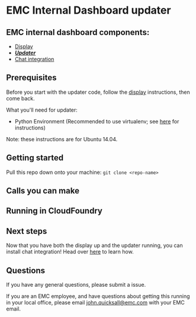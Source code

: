 # EMC Internal Dashboard updater

## EMC internal dashboard components:
- [Display](https://github.com/EMC-Underground/bellevue-dashboards)
- [**_Updater_**](https://github.com/EMC-Underground/dashupdater)
- [Chat integration](https://github.com/EMC-Underground/int-dashboard-chat-commands)

## Prerequisites
Before you start with the updater code, follow the [display](https://github.com/EMC-Underground/bellevue-dashboards) instructions, then come back.

What you'll need for updater:
- Python Environment (Recommended to use virtualenv; see [here](https://github.com/EMC-Underground/dashupdater/blob/master/virtualenv.md) for instructions)

Note: these instructions are for Ubuntu 14.04.

## Getting started
Pull this repo down onto your machine: `git clone <repo-name>`


## Calls you can make

## Running in CloudFoundry

## Next steps

Now that you have both the display up and the updater running, you can install chat integration! Head over [here](https://github.com/EMC-Underground/int-dashboard-chat-commands) to learn how.

## Questions
If you have any general questions, please submit a issue.

If you are an EMC employee, and have questions about getting this running in your local office, please email john.quicksall@emc.com with your EMC email.
